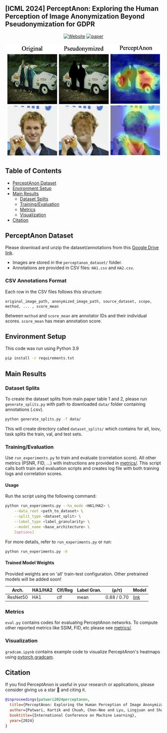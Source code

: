 ## [ICML 2024] PerceptAnon: Exploring the Human Perception of Image Anonymization Beyond Pseudonymization for GDPR

<!-- [Kartik Patwari](https://kartikp7.github.io/), [Chen-Nee Chuah](https://www.ece.ucdavis.edu/~chuah/rubinet/people/chuah/bio.html), [Lingjuan Lyu](https://sites.google.com/view/lingjuan-lyu/home), [Vivek Sharma](https://vivoutlaw.github.io/) -->

<div align="center">

[![Website](https://img.shields.io/badge/Project-Website-87CEEB)](https://kartikp7.github.io/perceptanon_project_page/)
[![paper](https://img.shields.io/badge/arXiv-Paper-<COLOR>.svg)](https://proceedings.mlr.press/v235/patwari24a.html)

<p align="center">
<img src="assets/overview.png" width="500">
</p>

</div>

## Table of Contents

- [PerceptAnon Dataset](#perceptanon-dataset)
- [Environment Setup](#environment-setup)
- [Main Results](#main-results)
  - [Dataset Splits](#dataset-splits)
  - [Training/Evaluation](#trainingevaluation)
  - [Metrics](#metrics)
  - [Visualization](#visualization)
- [Citation](#citation)

## PerceptAnon Dataset

Please download and unzip the dataset/annotations from this [Google Drive link](https://drive.google.com/drive/folders/1MSLB2MpxvCup2lyLhDeFq3SVdsD79VxD?usp=sharing).

- Images are stored in the `perceptanon_dataset/` folder.
- Annotations are provided in CSV files: `HA1.csv` and `HA2.csv`.

### CSV Annotations Format
Each row in the CSV files follows this structure:

```
original_image_path, anonymized_image_path, source_dataset, scope, method, ... , score_mean
```
Between `method` and `score_mean` are annotator IDs and their individual scores. `score_mean` has mean annotation score.

## Environment Setup

This code was run using Python 3.9

```bash
pip install -r requirements.txt
```

## Main Results

### Dataset Splits

To create the dataset splits from main paper table 1 and 2, please run `generate_splits.py` with path to downloaded `data/` folder containing annotations (.csv).

```bash
python generate_splits.py -f data/
```
This will create directory called `dataset_splits/` which contains for all, loov, task splits the train, val, and test sets. 

### Training/Evaluation

Use `run_experiments.py` to train and evaluate (correlation score).
All other metrics (PSNR, FID, ...) with instructions are provided in [metrics/](./metrics/). This script calls both train and evaluation scripts and creates log file with both training logs and correlation scores.

#### Usage
Run the script using the following command:

```bash
python run_experiments.py --ha_mode <HA1/HA2> \
    --data_root <path_to_dataset> \
    --split_type <dataset_split> \
    --label_type <label_granularity> \
    --model_name <base_architecture> \
    [options]
```

For more details, refer to `run_experiments.py` or run:
```bash
python run_experiments.py -h
```

#### Trained Model Weights

Provided weights are on 'all' train-test configuration. Other pretrained models will be added soon!

|   Arch.   | HA1/HA2 | Clf/Reg | Label Gran. | (ρ/τ) | Model |
|-----------|--------|---------|------------------|----------------------|-------------------------|
| ResNet50  | HA1   | clf     | mean               | 0.88 / 0.70         | [link]()                 |


### Metrics

`eval.py` contains codes for evaluating PerceptAnon networks. To compute other reported metrics like SSIM, FID, etc please see [metrics/](./metrics/).

### Visualization

`gradcam.ipynb` contains example code to visualize PerceptAnon's heatmaps using [pytorch gradcam](https://github.com/jacobgil/pytorch-grad-cam).

## Citation

If you find PerceptAnon is useful in your research or applications, please consider giving us a star 🌟 and citing it.

```bibtex
@inproceedings{patwari2024perceptanon,
  title={PerceptAnon: Exploring the Human Perception of Image Anonymization Beyond Pseudonymization for GDPR},
  author={Patwari, Kartik and Chuah, Chen-Nee and Lyu, Lingjuan and Sharma, Vivek},
  booktitle={International Conference on Machine Learning},
  year={2024}
}
```